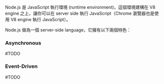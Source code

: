 Node.js 是 JavaScript 執行環境 (runtime environment)，這個環境建構在 V8 engine 之上，讓你可以在 server side 執行 JavaScript（Chrome 瀏覽器也是使用 V8 engine 執行 JavaScript）。

Node.js 做為一個 server-side language，它擁有以下兩個特色：

### Asynchronous

#TODO 

### Event-Driven

#TODO 
